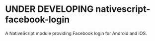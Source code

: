 # UNDER DEVELOPING nativescript-facebook-login
A NativeScript module providing Facebook login for Android and iOS.
